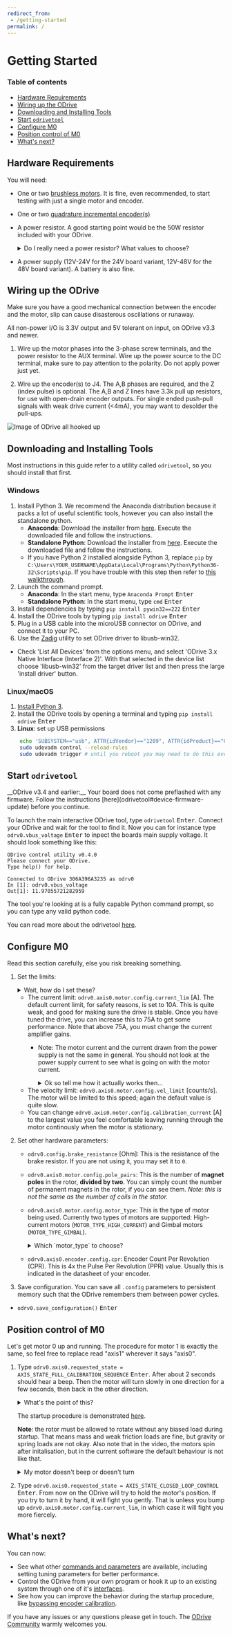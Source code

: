 ```yaml
---
redirect_from:
 - /getting-started
permalink: /
---
```


# Getting Started

### Table of contents

<!-- MarkdownTOC depth=2 autolink=true bracket=round -->

- [Hardware Requirements](#hardware-requirements)
- [Wiring up the ODrive](#wiring-up-the-odrive)
- [Downloading and Installing Tools](#downloading-and-installing-tools)
- [Start `odrivetool`](#start-odrivetool)
- [Configure M0](#configure-m0)
- [Position control of M0](#position-control-of-m0)
- [What's next?](#whats-next)

<!-- /MarkdownTOC -->

## Hardware Requirements

You will need:

* One or two [brushless motors](https://docs.google.com/spreadsheets/d/12vzz7XVEK6YNIOqH0jAz51F5VUpc-lJEs3mmkWP1H4Y). It is fine, even recommended, to start testing with just a single motor and encoder.
* One or two [quadrature incremental encoder(s)](encoders)
* A power resistor. A good starting point would be the 50W resistor included with your ODrive.
  <details><summary markdown="span">Do I really need a power resistor? What values to choose?</summary><div markdown="block">

  If you don't have a brake resistor, the ODrive will pump excess power back into the power supply during deceleration to achieve the desired deceleration torque. If your power supply doesn't eat that power (which it won't if it's not a battery), the bus voltage will inevitebly rise. If you're unlucky this will break the power supply.
  At some point, the ODrive's overvoltage protection will trip, after which both motors will be allowed to spin freely. Depending on your machine, this may or may not be a problem.

  The power resistor values you need depends on your motor setup, and peak/average deceleration power.

  To be on the safe side, think about what speed and current limits you want to set for the motor.

  When braking at max speed and with maximum motor current, the power that is dissipated in the power resistor can be calulated as: `P_brake = V_emf * I_motor` where `V_emf = motor_rpm / motor_kv`.

  </div></details>

* A power supply (12V-24V for the 24V board variant, 12V-48V for the 48V board variant). A battery is also fine.

## Wiring up the ODrive

<div class="alert">
Make sure you have a good mechanical connection between the encoder and the motor, slip can cause disasterous oscillations or runaway.
</div>

All non-power I/O is 3.3V output and 5V tolerant on input, on ODrive v3.3 and newer.

1. Wire up the motor phases into the 3-phase screw terminals, and the power resistor to the AUX terminal. Wire up the power source to the DC terminal, make sure to pay attention to the polarity. Do not apply power just yet.

2. Wire up the encoder(s) to J4. The A,B phases are required, and the Z (index pulse) is optional. The A,B and Z lines have 3.3k pull up resistors, for use with open-drain encoder outputs. For single ended push-pull signals with weak drive current (\<4mA), you may want to desolder the pull-ups.

![Image of ODrive all hooked up](https://docs.google.com/drawings/d/e/2PACX-1vTCD0P40Cd-wvD7Fl8UYEaxp3_UL81oI4qUVqrrCJPi6tkJeSs2rsffIXQRpdu6rNZs6-2mRKKYtILG/pub?w=1716&h=1281)

## Downloading and Installing Tools

Most instructions in this guide refer to a utility called `odrivetool`, so you should install that first.

### Windows

1. Install Python 3. We recommend the Anaconda distribution because it packs a lot of useful scientific tools, however you can also install the standalone python.
   * __Anaconda__: Download the installer from [here](https://www.anaconda.com/download/#windows). Execute the downloaded file and follow the instructions.
   * __Standalone Python__: Download the installer from [here](https://www.python.org/downloads/). Execute the downloaded file and follow the instructions.
   * If you have Python 2 installed alongside Python 3, replace `pip` by `C:\Users\YOUR_USERNAME\AppData\Local\Programs\Python\Python36-32\Scripts\pip`. If you have trouble with this step then refer to [this walkthrough](https://www.youtube.com/watch?v=jnpC_Ib_lbc).
2. Launch the command prompt.
   * __Anaconda__: In the start menu, type `Anaconda Prompt` <kbd>Enter</kbd>
   * __Standalone Python__: In the start menu, type `cmd` <kbd>Enter</kbd>
3. Install dependencies by typing `pip install pywin32==222` <kbd>Enter</kbd>
3. Install the ODrive tools by typing `pip install odrive` <kbd>Enter</kbd>
4. Plug in a USB cable into the microUSB connector on ODrive, and connect it to your PC.
5. Use the [Zadig](http://zadig.akeo.ie/) utility to set ODrive driver to libusb-win32. 
  * Check 'List All Devices' from the options menu, and select 'ODrive 3.x Native Interface (Interface 2)'. With that selected in the device list choose 'libusb-win32' from the target driver list and then press the large 'install driver' button.


### Linux/macOS

1. [Install Python 3](https://www.python.org/downloads/).
2. Install the ODrive tools by opening a terminal and typing `pip install odrive` <kbd>Enter</kbd>
3. __Linux__: set up USB permissions
```bash
    echo 'SUBSYSTEM=="usb", ATTR{idVendor}=="1209", ATTR{idProduct}=="0d[0-9][0-9]", MODE="0666"' | sudo tee /etc/udev/rules.d/50-odrive.rules
    sudo udevadm control --reload-rules
    sudo udevadm trigger # until you reboot you may need to do this everytime you reset the ODrive
```

## Start `odrivetool`

<div class="note" markdown="span">__ODrive v3.4 and earlier:__ Your board does not come preflashed with any firmware. Follow the instructions [here](odrivetool#device-firmware-update) before you continue.</div>

To launch the main interactive ODrive tool, type `odrivetool` <kbd>Enter</kbd>. Connect your ODrive and wait for the tool to find it. Now you can for instance type `odrv0.vbus_voltage` <kbd>Enter</kbd> to inpect the boards main supply voltage.
It should look something like this:

```text
ODrive control utility v0.4.0
Please connect your ODrive.
Type help() for help.

Connected to ODrive 306A396A3235 as odrv0
In [1]: odrv0.vbus_voltage
Out[1]: 11.97055721282959
```

The tool you're looking at is a fully capable Python command prompt, so you can type any valid python code.

You can read more about the odrivetool [here](odrivetool.md).

## Configure M0

<div class="alert">Read this section carefully, else you risk breaking something.</div>

1. Set the limits:

   <details><summary markdown="span">Wait, how do I set these?</summary><div markdown="block">

   In the previous step we started `odrivetool`. In there, you can assign variables directly by name.

   For instance, to set the current limit of M0 to 10A you would type: `odrv0.axis0.motor.config.current_lim = 10` <kbd>Enter</kbd>

   </div></details>

   * The current limit: `odrv0.axis0.motor.config.current_lim` [A]. The default current limit, for safety reasons, is set to 10A. This is quite weak, and good for making sure the drive is stable. Once you have tuned the drive, you can increase this to 75A to get some performance. Note that above 75A, you must change the current amplifier gains.
     * Note: The motor current and the current drawn from the power supply is not the same in general. You should not look at the power supply current to see what is going on with the motor current.
       <details><summary markdown="span">Ok so tell me how it actually works then...</summary><div markdown="block">
       The current in the motor is only connected to the current in the power supply _sometimes_ and other times it just cycles out of one phase and back in the other. This is what the modulation magnitude is (sometimes people call this duty cycle, but that's a bit confusing because we use SVM not straight PWM). When the modulation magnitude is 0, the average voltage seen across the motor phases is 0, and the motor current is never connected to the power supply. When the magnitude is 100%, it is always connected, and at 50% it's connected half the time, and cycled in just the motor half the time.

       The largest effect on modulation magnitude is speed. There are other smaller factors, but in general: if the motor is still it's not unreasonable to have 50A in the motor from 5A on the power supply. When the motor is spinning close to top speed, the power supply current and the motor current will be somewhat close to each other.
       </div></details>
   * The velocity limit: `odrv0.axis0.motor.config.vel_limit` [counts/s]. The motor will be limited to this speed; again the default value is quite slow.
   * You can change `odrv0.axis0.motor.config.calibration_current` [A] to the largest value you feel comfortable leaving running through the motor continously when the motor is stationary.

2. Set other hardware parameters:

   * `odrv0.config.brake_resistance` [Ohm]: This is the resistance of the brake resistor. If you are not using it, you may set it to `0`.
   * `odrv0.axis0.motor.config.pole_pairs`: This is the number of **magnet poles** in the rotor, **divided by two**. You can simply count the number of permanent magnets in the rotor, if you can see them. _Note: this is not the same as the number of coils in the stator._
   * `odrv0.axis0.motor.config.motor_type`: This is the type of motor being used. Currently two types of motors are supported: High-current motors (`MOTOR_TYPE_HIGH_CURRENT`) and Gimbal motors (`MOTOR_TYPE_GIMBAL`).
  
     <details><summary markdown="span">Which `motor_type` to choose?</summary><div markdown="block">

     If you're using a regular hobby brushless motor like [this](https://hobbyking.com/en_us/turnigy-aerodrive-sk3-5065-236kv-brushless-outrunner-motor.html) one, you should set `motor_mode` to `MOTOR_TYPE_HIGH_CURRENT`. For low-current gimbal motors like [this](https://hobbyking.com/en_us/turnigy-hd-5208-brushless-gimbal-motor-bldc.html) one, you should choose `MOTOR_TYPE_GIMBAL`. Do not use `MOTOR_TYPE_GIMBAL` on a motor that is not a gimbal motor, as it may overheat the motor or the ODrive.

     **Further detail:**
     If 100's of mA of current noise is "small" for you, you can choose `MOTOR_TYPE_HIGH_CURRENT`.
     If 100's of mA of current noise is "large" for you, and you do not intend to spin the motor very fast (omega * L << R), and the motor is fairly large resistance (1 ohm or larger), you can chose `MOTOR_TYPE_GIMBAL`.
     If 100's of mA current noise is "large" for you, _and_ you intend to spin the motor fast, then you need to replace the shunt resistors on the ODrive.

     </div></details>

   * `odrv0.axis0.encoder.config.cpr`: Encoder Count Per Revolution (CPR). This is 4x the Pulse Per Revolution (PPR) value. Usually this is indicated in the datasheet of your encoder.

3. Save configuration. You can save all `.config` parameters to persistent memory such that the ODrive remembers them between power cycles.
* `odrv0.save_configuration()` <kbd>Enter</kbd>

## Position control of M0

Let's get motor 0 up and running. The procedure for motor 1 is exactly the same, so feel free to replace read "axis1" wherever it says "axis0".

1. Type `odrv0.axis0.requested_state = AXIS_STATE_FULL_CALIBRATION_SEQUENCE` <kbd>Enter</kbd>. After about 2 seconds should hear a beep. Then the motor will turn slowly in one direction for a few seconds, then back in the other direction.

   <details><summary markdown="span">What's the point of this?</summary><div markdown="block">
   This procedure first measures your motor's electrical properties (namely phase resistance and phase inductance) and then the offset between the motor's electrical phase and the encoder position.

   </div></details>

   The startup procedure is demonstrated [here](https://www.youtube.com/watch?v=VCX1bA2xnuY).

   **Note**: the rotor must be allowed to rotate without any biased load during startup. That means mass and weak friction loads are fine, but gravity or spring loads are not okay. Also note that in the video, the motors spin after initalisation, but in the current software the default behaviour is not like that.

   <details><summary markdown="span">My motor doesn't beep or doesn't turn</summary><div markdown="block">

   Make sure the motor wires are connected firmly. Check the value of `odrv0.axis0.error` and then refer to the [error code documentation](troubleshooting.md#error-codes) for details.

   Once you have understood the error and fixed its cause, you may clear the error state (`odrv0.axis0.error = 0` <kbd>Enter</kbd>) and retry. You may also need to clear the error state of other subcomponents (e.g. `odrv0.axis0.motor.error`).

   </div></details>

<!--1. Type `odrv0.axis0.motor.config.pre_calibrated = True` <kbd>Enter</kbd> and then `odrv0.save_configuration()` <kbd>Enter</kbd>. This will save all the configuration and calibration you just did so the next time you start the device it's already ready to go. Except for one thing: you need to run the encoder offset calibration after every power cycle. -->
2. Type `odrv0.axis0.requested_state = AXIS_STATE_CLOSED_LOOP_CONTROL` <kbd>Enter</kbd>. From now on the ODrive will try to hold the motor's position. If you try to turn it by hand, it will fight you gently. That is unless you bump up `odrv0.axis0.motor.config.current_lim`, in which case it will fight you more fiercely.

## What's next?

You can now:

 * See what other [commands and parameters](commands.md) are available, including setting tuning parameters for better performance.
 * Control the ODrive from your own program or hook it up to an existing system through one of it's [interfaces](interfaces).
 * See how you can improve the behavior during the startup procedure, like [bypassing encoder calibration](encoders.md#encoder-with-index-signal).

If you have any issues or any questions please get in touch. The [ODrive Community](https://discourse.odriverobotics.com/) warmly welcomes you.
